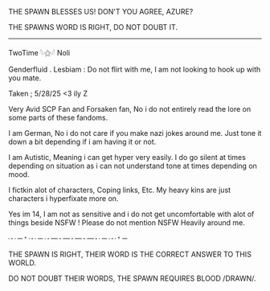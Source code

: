 THE SPAWN BLESSES US! DON'T YOU AGREE, AZURE?

THE SPAWNS WORD IS RIGHT, DO NOT DOUBT IT.

---------------------------------------------------

   TwoTime 𓆩⚝𓆪 Noli

   Genderfluid . Lesbiam : Do not flirt with me, I am not looking to hook up with you mate.

Taken ; 5/28/25 <3 ily Z
   
Very Avid SCP Fan and Forsaken fan, No i do not entirely read the lore on some parts of these fandoms. 

I am German, No i do not care if you make nazi jokes around me. Just tone it down a bit depending if i am having it or not.

I am Autistic, Meaning i can get hyper very easily. I do go silent at times depending on situation as i can not understand tone at times depending on mood.

I fictkin alot of characters, Coping links, Etc. My heavy kins are just characters i hyperfixate more on. 

Yes im 14, I am not as sensitive and i do not get uncomfortable with alot of things beside NSFW ! Please do not mention NSFW Heavily around me.

┄ ─ 𐎟 ┄ ─ ┄─┄─┄─┄─┄ ─ ┄ 𐎟 ─

THE SPAWN IS RIGHT, THEIR WORD IS THE CORRECT ANSWER TO THIS WORLD.

DO NOT DOUBT THEIR WORDS, THE SPAWN REQUIRES BLOOD /DRAWN/.
